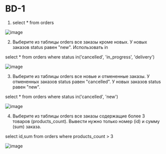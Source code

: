 # BD-1
1) select * from orders
 
![image](https://github.com/user-attachments/assets/c159b8d4-57e7-48c6-bb68-48ab2cb4c71e)

2) Выберите из таблицы orders все заказы кроме новых. У новых заказов status равен "new". Использовать in
 
select * from orders where status in('cancelled', 'in_progress', 'delivery')

![image](https://github.com/user-attachments/assets/53a5a7e3-3640-455a-a8cb-8cd26f51e20e)

3) Выберите из таблицы orders все новые и отмененные заказы. У отмененных заказов status равен "cancelled". У новых заказов status равен "new".
 
select * from orders where status in('cancelled', 'new')

![image](https://github.com/user-attachments/assets/bfab63b2-a81c-4355-b4c9-c7d8cdf9cb40)

4) Выберите из таблицы orders все заказы содержащие более 3 товаров (products_count). Вывести нужно только номер (id) и сумму (sum) заказа.
 
select id,sum from orders where products_count > 3

![image](https://github.com/user-attachments/assets/0c4166f1-2ee3-40c3-a71b-b95cb6044392)
